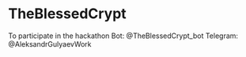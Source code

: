 # TheBlessedCrypt
To participate in the hackathon
Bot: @TheBlessedCrypt_bot
Telegram: @AleksandrGulyaevWork
